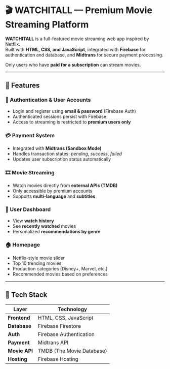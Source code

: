 # 🎬 WATCHITALL — Premium Movie Streaming Platform

**WATCHITALL** is a full-featured movie streaming web app inspired by Netflix.  
Built with **HTML, CSS, and JavaScript**, integrated with **Firebase** for authentication and database, and **Midtrans** for secure payment processing.  

Only users who have **paid for a subscription** can stream movies.

---

## 🚀 Features

### 🔐 Authentication & User Accounts
- Login and register using **email & password** (Firebase Auth)
- Authenticated sessions persist with Firebase
- Access to streaming is restricted to **premium users only**

### 💳 Payment System
- Integrated with **Midtrans (Sandbox Mode)**
- Handles transaction states: *pending*, *success*, *failed*
- Updates user subscription status automatically

### 🎞️ Movie Streaming
- Watch movies directly from **external APIs (TMDB)**
- Only accessible by premium accounts
- Supports **multi-language** and **subtitles**

### 🧭 User Dashboard
- View **watch history**
- See **recently watched** movies
- Personalized **recommendations by genre**

### 🏠 Homepage
- Netflix-style movie slider
- Top 10 trending movies
- Production categories (Disney+, Marvel, etc.)
- Recommended movies based on preferences

---

## 🧱 Tech Stack

| Layer | Technology |
|--------|-------------|
| **Frontend** | HTML, CSS, JavaScript |
| **Database** | Firebase Firestore |
| **Auth** | Firebase Authentication |
| **Payment** | Midtrans API |
| **Movie API** | TMDB (The Movie Database) |
| **Hosting** | Firebase Hosting |



